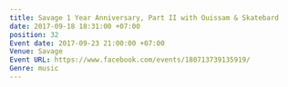```yaml
---
title: Savage 1 Year Anniversary, Part II with Ouissam & Skatebard
date: 2017-09-18 18:31:00 +07:00
position: 32
Event date: 2017-09-23 21:00:00 +07:00
Venue: Savage
Event URL: https://www.facebook.com/events/180713739135919/
Genre: music
---
```



